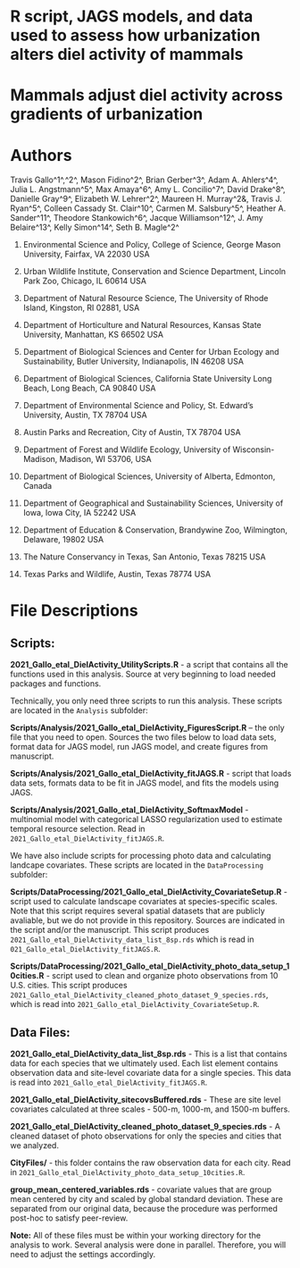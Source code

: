 # R script, JAGS models, and data used to assess how urbanization alters diel activity of mammals

# Mammals adjust diel activity across gradients of urbanization

# **Authors**

Travis Gallo^1^,^2^, Mason Fidino^2^, Brian Gerber^3^, Adam A. Ahlers^4^, Julia L. Angstmann^5^, Max Amaya^6^, Amy L. Concilio^7^, David Drake^8^, Danielle Gray^9^, Elizabeth W. Lehrer^2^, Maureen H. Murray^2&, Travis J. Ryan^5^, Colleen Cassady St. Clair^10^, Carmen M. Salsbury^5^, Heather A. Sander^11^, Theodore Stankowich^6^, Jacque Williamson^12^, J. Amy Belaire^13^, Kelly Simon^14^, Seth B. Magle^2^

1.  Environmental Science and Policy, College of Science, George Mason University, Fairfax, VA 22030 USA

2.  Urban Wildlife Institute, Conservation and Science Department, Lincoln Park Zoo, Chicago, IL 60614 USA

3.  Department of Natural Resource Science, The University of Rhode Island, Kingston, RI 02881, USA

4.  Department of Horticulture and Natural Resources, Kansas State University, Manhattan, KS 66502 USA

5.  Department of Biological Sciences and Center for Urban Ecology and Sustainability, Butler University, Indianapolis, IN 46208 USA

6.  Department of Biological Sciences, California State University Long Beach, Long Beach, CA 90840 USA

7.  Department of Environmental Science and Policy, St. Edward’s University, Austin, TX 78704 USA

8.  Austin Parks and Recreation, City of Austin, TX 78704 USA

9.  Department of Forest and Wildlife Ecology, University of Wisconsin-Madison, Madison, WI 53706, USA

10. Department of Biological Sciences, University of Alberta, Edmonton, Canada

11. Department of Geographical and Sustainability Sciences, University of Iowa, Iowa City, IA 52242 USA

12. Department of Education & Conservation, Brandywine Zoo, Wilmington, Delaware, 19802 USA

13. The Nature Conservancy in Texas, San Antonio, Texas 78215 USA

14. Texas Parks and Wildlife, Austin, Texas 78774 USA

# **File Descriptions**

## **Scripts:**

**2021_Gallo_etal_DielActivity_UtilityScripts.R** - a script that contains all the functions used in this analysis. Source at very beginning to load needed packages and functions.

Technically, you only need three scripts to run this analysis. These scripts are located in the `Analysis` subfolder:

**Scripts/Analysis/2021_Gallo_etal_DielActivity_FiguresScript.R** – the only file that you need to open. Sources the two files below to load data sets, format data for JAGS model, run JAGS model, and create figures from manuscript.

**Scripts/Analysis/2021_Gallo_etal_DielActivity_fitJAGS.R** - script that loads data sets, formats data to be fit in JAGS model, and fits the models using JAGS.

**Scripts/Analysis/2021_Gallo_etal_DielActivity_SoftmaxModel** - multinomial model with categorical LASSO regularization used to estimate temporal resource selection. Read in `2021_Gallo_etal_DielActivity_fitJAGS.R`.

We have also include scripts for processing photo data and calculating landcape covariates. These scripts are located in the `DataProcessing` subfolder:

**Scripts/DataProcessing/2021_Gallo_etal_DielActivity_CovariateSetup.R** - script used to calculate landscape covariates at species-specific scales. Note that this script requires several spatial datasets that are publicly avaliable, but we do not provide in this repository. Sources are indicated in the script and/or the manuscript. This script produces `2021_Gallo_etal_DielActivity_data_list_8sp.rds` which is read in `021_Gallo_etal_DielActivity_fitJAGS.R`.

**Scripts/DataProcessing/2021_Gallo_etal_DielActivity_photo_data_setup_10cities.R** - script used to clean and organize photo observations from 10 U.S. cities. This script produces `2021_Gallo_etal_DielActivity_cleaned_photo_dataset_9_species.rds`, which is read into `2021_Gallo_etal_DielActivity_CovariateSetup.R`.

## **Data Files:**

**2021_Gallo_etal_DielActivity_data_list_8sp.rds** - This is a list that contains data for each species that we ultimately used. Each list element contains observation data and site-level covariate data for a single species. This data is read into `2021_Gallo_etal_DielActivity_fitJAGS.R`.

**2021_Gallo_etal_DielActivity_sitecovsBuffered.rds** - These are site level covariates calculated at three scales - 500-m, 1000-m, and 1500-m buffers.

**2021_Gallo_etal_DielActivity_cleaned_photo_dataset_9\_species.rds** - A cleaned dataset of photo observations for only the species and cities that we analyzed.

**CityFiles/** - this folder contains the raw observation data for each city. Read in `2021_Gallo_etal_DielActivity_photo_data_setup_10cities.R`.

**group_mean_centered_variables.rds** - covariate values that are group mean centered by city and scaled by global standard deviation. These are separated from our original data, because the procedure was performed post-hoc to satisfy peer-review.

**Note:** All of these files must be within your working directory for the analysis to work. Several analysis were done in parallel. Therefore, you will need to adjust the settings accordingly.
